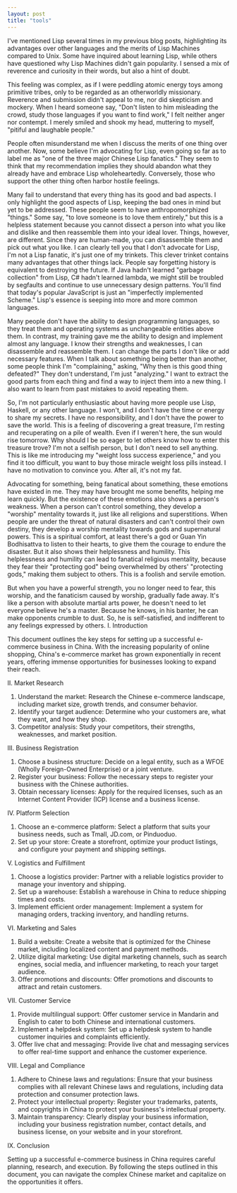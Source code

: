 ```yaml
---
layout: post
title: "tools"
---
```


I've mentioned Lisp several times in my previous blog posts, highlighting its advantages over other languages and the merits of Lisp Machines compared to Unix. Some have inquired about learning Lisp, while others have questioned why Lisp Machines didn't gain popularity. I sensed a mix of reverence and curiosity in their words, but also a hint of doubt.

This feeling was complex, as if I were peddling atomic energy toys among primitive tribes, only to be regarded as an otherworldly missionary. Reverence and submission didn't appeal to me, nor did skepticism and mockery. When I heard someone say, "Don't listen to him misleading the crowd, study those languages if you want to find work," I felt neither anger nor contempt. I merely smiled and shook my head, muttering to myself, "pitiful and laughable people."

People often misunderstand me when I discuss the merits of one thing over another. Now, some believe I'm advocating for Lisp, even going so far as to label me as "one of the three major Chinese Lisp fanatics." They seem to think that my recommendation implies they should abandon what they already have and embrace Lisp wholeheartedly. Conversely, those who support the other thing often harbor hostile feelings.

Many fail to understand that every thing has its good and bad aspects. I only highlight the good aspects of Lisp, keeping the bad ones in mind but yet to be addressed. These people seem to have anthropomorphized "things." Some say, "to love someone is to love them entirely," but this is a helpless statement because you cannot dissect a person into what you like and dislike and then reassemble them into your ideal lover. Things, however, are different. Since they are human-made, you can disassemble them and pick out what you like. I can clearly tell you that I don't advocate for Lisp, I'm not a Lisp fanatic, it's just one of my trinkets. This clever trinket contains many advantages that other things lack. People say forgetting history is equivalent to destroying the future. If Java hadn't learned "garbage collection" from Lisp, C# hadn't learned lambda, we might still be troubled by segfaults and continue to use unnecessary design patterns. You'll find that today's popular JavaScript is just an "imperfectly implemented Scheme." Lisp's essence is seeping into more and more common languages.

Many people don't have the ability to design programming languages, so they treat them and operating systems as unchangeable entities above them. In contrast, my training gave me the ability to design and implement almost any language. I know their strengths and weaknesses, I can disassemble and reassemble them. I can change the parts I don't like or add necessary features. When I talk about something being better than another, some people think I'm "complaining," asking, "Why then is this good thing defeated?" They don't understand, I'm just "analyzing." I want to extract the good parts from each thing and find a way to inject them into a new thing. I also want to learn from past mistakes to avoid repeating them.

So, I'm not particularly enthusiastic about having more people use Lisp, Haskell, or any other language. I won't, and I don't have the time or energy to share my secrets. I have no responsibility, and I don't have the power to save the world. This is a feeling of discovering a great treasure, I'm resting and recuperating on a pile of wealth. Even if I weren't here, the sun would rise tomorrow. Why should I be so eager to let others know how to enter this treasure trove? I'm not a selfish person, but I don't need to sell anything. This is like me introducing my "weight loss success experience," and you find it too difficult, you want to buy those miracle weight loss pills instead. I have no motivation to convince you. After all, it's not my fat.

Advocating for something, being fanatical about something, these emotions have existed in me. They may have brought me some benefits, helping me learn quickly. But the existence of these emotions also shows a person's weakness. When a person can't control something, they develop a "worship" mentality towards it, just like all religions and superstitions. When people are under the threat of natural disasters and can't control their own destiny, they develop a worship mentality towards gods and supernatural powers. This is a spiritual comfort, at least there's a god or Guan Yin Bodhisattva to listen to their hearts, to give them the courage to endure the disaster. But it also shows their helplessness and humility. This helplessness and humility can lead to fanatical religious mentality, because they fear their "protecting god" being overwhelmed by others' "protecting gods," making them subject to others. This is a foolish and servile emotion.

But when you have a powerful strength, you no longer need to fear, this worship, and the fanaticism caused by worship, gradually fade away. It's like a person with absolute martial arts power, he doesn't need to let everyone believe he's a master. Because he knows, in his banter, he can make opponents crumble to dust. So, he is self-satisfied, and indifferent to any feelings expressed by others. I. Introduction

This document outlines the key steps for setting up a successful e-commerce business in China. With the increasing popularity of online shopping, China's e-commerce market has grown exponentially in recent years, offering immense opportunities for businesses looking to expand their reach.

II. Market Research

1. Understand the market: Research the Chinese e-commerce landscape, including market size, growth trends, and consumer behavior.
2. Identify your target audience: Determine who your customers are, what they want, and how they shop.
3. Competitor analysis: Study your competitors, their strengths, weaknesses, and market position.

III. Business Registration

1. Choose a business structure: Decide on a legal entity, such as a WFOE (Wholly Foreign-Owned Enterprise) or a joint venture.
2. Register your business: Follow the necessary steps to register your business with the Chinese authorities.
3. Obtain necessary licenses: Apply for the required licenses, such as an Internet Content Provider (ICP) license and a business license.

IV. Platform Selection

1. Choose an e-commerce platform: Select a platform that suits your business needs, such as Tmall, JD.com, or Pinduoduo.
2. Set up your store: Create a storefront, optimize your product listings, and configure your payment and shipping settings.

V. Logistics and Fulfillment

1. Choose a logistics provider: Partner with a reliable logistics provider to manage your inventory and shipping.
2. Set up a warehouse: Establish a warehouse in China to reduce shipping times and costs.
3. Implement efficient order management: Implement a system for managing orders, tracking inventory, and handling returns.

VI. Marketing and Sales

1. Build a website: Create a website that is optimized for the Chinese market, including localized content and payment methods.
2. Utilize digital marketing: Use digital marketing channels, such as search engines, social media, and influencer marketing, to reach your target audience.
3. Offer promotions and discounts: Offer promotions and discounts to attract and retain customers.

VII. Customer Service

1. Provide multilingual support: Offer customer service in Mandarin and English to cater to both Chinese and international customers.
2. Implement a helpdesk system: Set up a helpdesk system to handle customer inquiries and complaints efficiently.
3. Offer live chat and messaging: Provide live chat and messaging services to offer real-time support and enhance the customer experience.

VIII. Legal and Compliance

1. Adhere to Chinese laws and regulations: Ensure that your business complies with all relevant Chinese laws and regulations, including data protection and consumer protection laws.
2. Protect your intellectual property: Register your trademarks, patents, and copyrights in China to protect your business's intellectual property.
3. Maintain transparency: Clearly display your business information, including your business registration number, contact details, and business license, on your website and in your storefront.

IX. Conclusion

Setting up a successful e-commerce business in China requires careful planning, research, and execution. By following the steps outlined in this document, you can navigate the complex Chinese market and capitalize on the opportunities it offers.